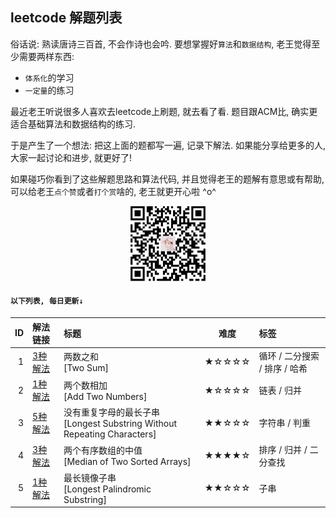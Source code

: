 ## leetcode 解题列表

俗话说: 熟读唐诗三百首, 不会作诗也会吟. 要想掌握好`算法`和`数据结构`, 老王觉得至少需要两样东西:

* `体系化`的学习
* `一定量`的练习

最近老王听说很多人喜欢去leetcode上刷题, 就去看了看. 题目跟ACM比, 确实更适合基础算法和数据结构的练习.

于是产生了一个想法: 把这上面的题都写一遍, 记录下解法. 如果能分享给更多的人, 大家一起讨论和进步, 就更好了!

如果碰巧你看到了这些解题思路和算法代码, 并且觉得老王的题解有意思或有帮助, 可以给老王`点个赞`或者`打个赏`啥的, 老王就更开心啦 ^o^

<div align="center"><img src="https://github.com/simplemain/leetcode/blob/master/qrcode_pay.min.jpg" width="120" height="120" /></div>


#### `以下列表, 每日更新↓`

| ID | 解法链接 |    标题   |  难度  |    标签   |
|---:|:-------|:----------|:-----:|:----------|
| 1 | [3种解法](https://github.com/simplemain/leetcode/blob/master/1/analysis.md) |  两数之和 <br/>[Two Sum] | ★☆☆☆☆ | 循环 / 二分搜索 / 排序 / 哈希 |
| 2 | [1种解法](https://github.com/simplemain/leetcode/blob/master/2/analysis.md) |  两个数相加 <br/>[Add Two Numbers] | ★☆☆☆☆ | 链表 / 归并 |
| 3 | [5种解法](https://github.com/simplemain/leetcode/blob/master/3/analysis.md) |  没有重复字母的最长子串 <br/>[Longest Substring Without Repeating Characters] | ★★☆☆☆ | 字符串 / 判重 |
| 4 | [3种解法](https://github.com/simplemain/leetcode/blob/master/4/analysis.md) |  两个有序数组的中值 <br/>[Median of Two Sorted Arrays] | ★★★★☆ | 排序 / 归并 / 二分查找 |
| 5 | [1种解法](https://github.com/simplemain/leetcode/blob/master/5/analysis.md) |  最长镜像子串 <br/>[Longest Palindromic Substring] | ★★☆☆☆ | 子串 |
